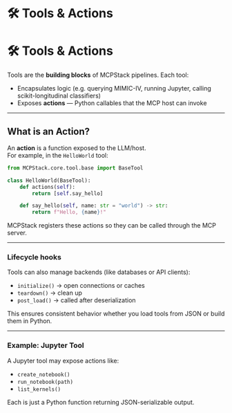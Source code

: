 # 🛠 Tools & Actions
# 🛠 Tools & Actions

Tools are the **building blocks** of MCPStack pipelines. Each tool:

* Encapsulates logic (e.g. querying MIMIC-IV, running Jupyter, calling scikit-longitudinal classifiers)  
* Exposes **actions** — Python callables that the MCP host can invoke

---

## What is an Action?

An **action** is a function exposed to the LLM/host.  
For example, in the `HelloWorld` tool:

```python
from MCPStack.core.tool.base import BaseTool

class HelloWorld(BaseTool):
    def actions(self):
        return [self.say_hello]

    def say_hello(self, name: str = "world") -> str:
        return f"Hello, {name}!"
```

MCPStack registers these actions so they can be called through the MCP server.

---

### Lifecycle hooks

Tools can also manage backends (like databases or API clients):

* `initialize()` → open connections or caches
* `teardown()` → clean up
* `post_load()` → called after deserialization

This ensures consistent behavior whether you load tools from JSON or build them in Python.

---

### Example: Jupyter Tool

A Jupyter tool may expose actions like:

* `create_notebook()`
* `run_notebook(path)`
* `list_kernels()`

Each is just a Python function returning JSON-serializable output.
